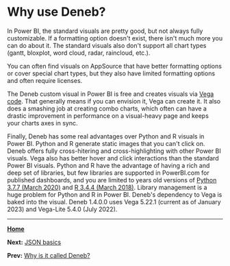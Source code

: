 # Why use Deneb?
In Power BI, the standard visuals are pretty good, but not always fully customizable. If a formatting option doesn't exist, there isn't much more you can do about it. The standard visuals also don't support all chart types (gantt, bloxplot, word cloud, radar, raincloud, etc.). 

You can often find visuals on AppSource that have better formatting options or cover special chart types, but they also have limited formatting options and often require licenses.

The Deneb custom visual in Power BI is free and creates visuals via [Vega code](./what-is-vega.md). That generally means if you can envision it, Vega can create it. It also does a smashing job at creating combo charts, which often can have a drastic improvement in performance on a visual-heavy page and keeps your charts axes in sync.

Finally, Deneb has some real advantages over Python and R visuals in Power BI. Python and R generate static images that you can't click on. Deneb offers fully cross-hitering and cross-highlighting with other Power BI visuals. Vega also has better hover and click interactions than the standard Power BI visuals. Python and R have the advantage of having a rich and deep set of libraries, but few libraries are supported in PowerBI.com for published dashboards, and you are limited to years old versions of [Python 3.7.7 (March 2020)](https://learn.microsoft.com/en-us/power-bi/connect-data/service-python-packages-support#requirements-and-limitations-of-python-packages) and [R 3.4.4 (March 2018)](https://learn.microsoft.com/en-us/power-bi/connect-data/service-r-packages-support#requirements-and-limitations-of-r-packages). Library management is a huge problem for Python and R in Power BI. Deneb's dependency to Vega is baked into the visual. Deneb 1.4.0.0 uses Vega 5.22.1 (current as of January 2023) and Vega-Lite 5.4.0 (July 2022).

---
[**Home**](../README.md)

**Next:** [JSON basics](./json-basics.md)

**Prev:** [Why is it called Deneb?](./why-named-deneb.md)
